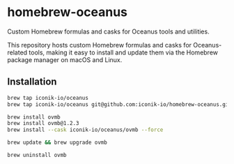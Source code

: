 # homebrew-oceanus
Custom Homebrew formulas and casks for Oceanus tools and utilities.

This repository hosts custom Homebrew formulas and casks for Oceanus-related tools, making it easy to install and update them via the Homebrew package manager on macOS and Linux.

## Installation

```bash
brew tap iconik-io/oceanus
brew tap iconik-io/oceanus git@github.com:iconik-io/homebrew-oceanus.git # or if you prefer the ssh protocol

brew install ovmb
brew install ovmb@1.2.3
brew install --cask iconik-io/oceanus/ovmb --force

brew update && brew upgrade ovmb

brew uninstall ovmb
```
 
